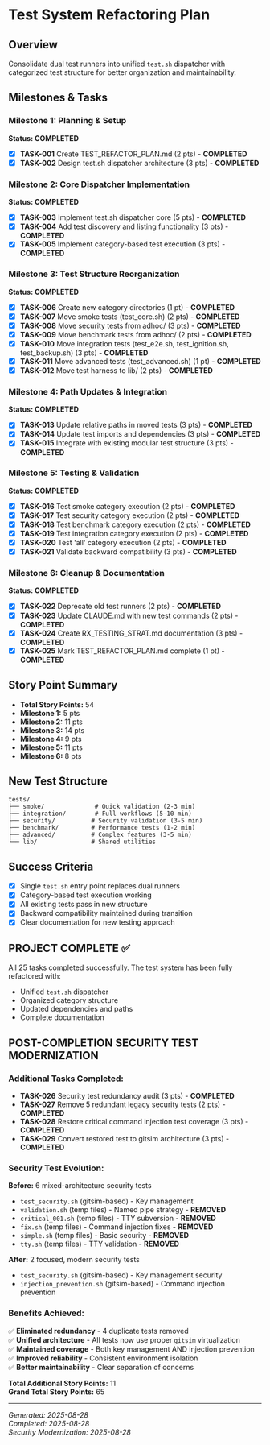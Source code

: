 # Test System Refactoring Plan

## Overview
Consolidate dual test runners into unified `test.sh` dispatcher with categorized test structure for better organization and maintainability.

## Milestones & Tasks

### Milestone 1: Planning & Setup
**Status: COMPLETED**

- [x] **TASK-001** Create TEST_REFACTOR_PLAN.md (2 pts) - **COMPLETED**
- [x] **TASK-002** Design test.sh dispatcher architecture (3 pts) - **COMPLETED**

### Milestone 2: Core Dispatcher Implementation  
**Status: COMPLETED**

- [x] **TASK-003** Implement test.sh dispatcher core (5 pts) - **COMPLETED**
- [x] **TASK-004** Add test discovery and listing functionality (3 pts) - **COMPLETED**
- [x] **TASK-005** Implement category-based test execution (3 pts) - **COMPLETED**

### Milestone 3: Test Structure Reorganization
**Status: COMPLETED**

- [x] **TASK-006** Create new category directories (1 pt) - **COMPLETED**
- [x] **TASK-007** Move smoke tests (test_core.sh) (2 pts) - **COMPLETED**
- [x] **TASK-008** Move security tests from adhoc/ (3 pts) - **COMPLETED**
- [x] **TASK-009** Move benchmark tests from adhoc/ (2 pts) - **COMPLETED**
- [x] **TASK-010** Move integration tests (test_e2e.sh, test_ignition.sh, test_backup.sh) (3 pts) - **COMPLETED**
- [x] **TASK-011** Move advanced tests (test_advanced.sh) (1 pt) - **COMPLETED**
- [x] **TASK-012** Move test harness to lib/ (2 pts) - **COMPLETED**

### Milestone 4: Path Updates & Integration
**Status: COMPLETED**

- [x] **TASK-013** Update relative paths in moved tests (3 pts) - **COMPLETED**
- [x] **TASK-014** Update test imports and dependencies (3 pts) - **COMPLETED**
- [x] **TASK-015** Integrate with existing modular test structure (3 pts) - **COMPLETED**

### Milestone 5: Testing & Validation
**Status: COMPLETED**

- [x] **TASK-016** Test smoke category execution (2 pts) - **COMPLETED**
- [x] **TASK-017** Test security category execution (2 pts) - **COMPLETED**
- [x] **TASK-018** Test benchmark category execution (2 pts) - **COMPLETED**
- [x] **TASK-019** Test integration category execution (2 pts) - **COMPLETED**
- [x] **TASK-020** Test 'all' category execution (2 pts) - **COMPLETED**
- [x] **TASK-021** Validate backward compatibility (3 pts) - **COMPLETED**

### Milestone 6: Cleanup & Documentation
**Status: COMPLETED**

- [x] **TASK-022** Deprecate old test runners (2 pts) - **COMPLETED**
- [x] **TASK-023** Update CLAUDE.md with new test commands (2 pts) - **COMPLETED**
- [x] **TASK-024** Create RX_TESTING_STRAT.md documentation (3 pts) - **COMPLETED**
- [x] **TASK-025** Mark TEST_REFACTOR_PLAN.md complete (1 pt) - **COMPLETED**

## Story Point Summary
- **Total Story Points:** 54
- **Milestone 1:** 5 pts
- **Milestone 2:** 11 pts  
- **Milestone 3:** 14 pts
- **Milestone 4:** 9 pts
- **Milestone 5:** 11 pts
- **Milestone 6:** 8 pts

## New Test Structure
```
tests/
├── smoke/              # Quick validation (2-3 min)
├── integration/        # Full workflows (5-10 min)  
├── security/          # Security validation (3-5 min)
├── benchmark/         # Performance tests (1-2 min)
├── advanced/          # Complex features (3-5 min)
└── lib/               # Shared utilities
```

## Success Criteria
- [x] Single `test.sh` entry point replaces dual runners
- [x] Category-based test execution working
- [x] All existing tests pass in new structure
- [x] Backward compatibility maintained during transition
- [x] Clear documentation for new testing approach

## PROJECT COMPLETE ✅

All 25 tasks completed successfully. The test system has been fully refactored with:
- Unified `test.sh` dispatcher
- Organized category structure
- Updated dependencies and paths
- Complete documentation

## POST-COMPLETION SECURITY TEST MODERNIZATION

### Additional Tasks Completed:
- **TASK-026** Security test redundancy audit (3 pts) - **COMPLETED**
- **TASK-027** Remove 5 redundant legacy security tests (2 pts) - **COMPLETED** 
- **TASK-028** Restore critical command injection test coverage (3 pts) - **COMPLETED**
- **TASK-029** Convert restored test to gitsim architecture (3 pts) - **COMPLETED**

### Security Test Evolution:
**Before:** 6 mixed-architecture security tests
- `test_security.sh` (gitsim-based) - Key management 
- `validation.sh` (temp files) - Named pipe strategy - **REMOVED**
- `critical_001.sh` (temp files) - TTY subversion - **REMOVED**
- `fix.sh` (temp files) - Command injection fixes - **REMOVED**
- `simple.sh` (temp files) - Basic security - **REMOVED**
- `tty.sh` (temp files) - TTY validation - **REMOVED**

**After:** 2 focused, modern security tests
- `test_security.sh` (gitsim-based) - Key management security
- `injection_prevention.sh` (gitsim-based) - Command injection prevention

### Benefits Achieved:
✅ **Eliminated redundancy** - 4 duplicate tests removed  
✅ **Unified architecture** - All tests now use proper `gitsim` virtualization  
✅ **Maintained coverage** - Both key management AND injection prevention  
✅ **Improved reliability** - Consistent environment isolation  
✅ **Better maintainability** - Clear separation of concerns  

**Total Additional Story Points:** 11  
**Grand Total Story Points:** 65

---
*Generated: 2025-08-28*  
*Completed: 2025-08-28*  
*Security Modernization: 2025-08-28*